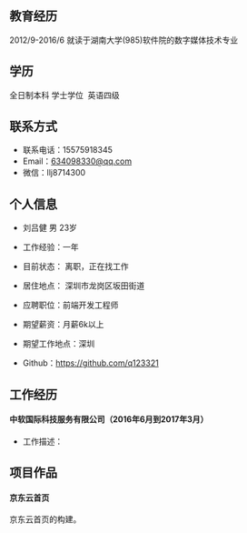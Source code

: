 
## 教育经历  
2012/9-2016/6 就读于湖南大学(985)软件院的数字媒体技术专业  
## 学历  
全日制本科 学士学位  英语四级  
## 联系方式
- 联系电话：15575918345
- Email：634098330@qq.com
- 微信：llj8714300
## 个人信息  
- 刘吕健 男 23岁

- 工作经验：一年

- 目前状态： 离职，正在找工作

- 居住地点： 深圳市龙岗区坂田街道

- 应聘职位：前端开发工程师

- 期望薪资：月薪6k以上

- 期望工作地点：深圳

- Github：https://github.com/q123321

## 工作经历
#### 中软国际科技服务有限公司（2016年6月到2017年3月）
- 工作描述： 
## 项目作品
#### 京东云首页
京东云首页的构建。



